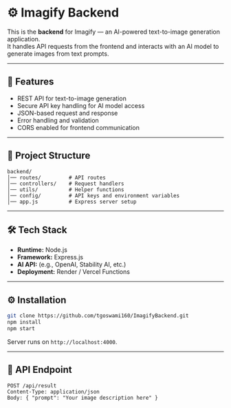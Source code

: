 # ⚙️ Imagify Backend

This is the **backend** for Imagify — an AI-powered text-to-image generation application.  
It handles API requests from the frontend and interacts with an AI model to generate images from text prompts.

---

## 🚀 Features
- REST API for text-to-image generation
- Secure API key handling for AI model access
- JSON-based request and response
- Error handling and validation
- CORS enabled for frontend communication

---

## 📂 Project Structure
```
backend/
│── routes/         # API routes
│── controllers/    # Request handlers
│── utils/          # Helper functions
│── config/         # API keys and environment variables
│── app.js          # Express server setup
```

---

## 🛠️ Tech Stack
- **Runtime:** Node.js
- **Framework:** Express.js
- **AI API:** (e.g., OpenAI, Stability AI, etc.)
- **Deployment:** Render / Vercel Functions

---

## ⚙️ Installation
```bash
git clone https://github.com/tgoswami160/ImagifyBackend.git
npm install
npm start
```
Server runs on `http://localhost:4000`.

---

## 🔗 API Endpoint
```
POST /api/result
Content-Type: application/json
Body: { "prompt": "Your image description here" }
```



